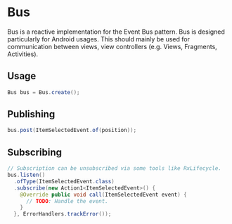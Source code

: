 # Bus
Bus is a reactive implementation for the Event Bus pattern. Bus is designed particularly for Android usages. This should mainly be used for communication between views, view controllers (e.g. Views, Fragments, Activities).
## Usage
```java
Bus bus = Bus.create();
```
## Publishing
```java
bus.post(ItemSelectedEvent.of(position));
```
## Subscribing
```java
// Subscription can be unsubscribed via some tools like RxLifecycle.
bus.listen()
  .ofType(ItemSelectedEvent.class)
  .subscribe(new Action1<ItemSelectedEvent>() {
    @Override public void call(ItemSelectedEvent event) {
      // TODO: Handle the event.
    }
  }, ErrorHandlers.trackError());
```
